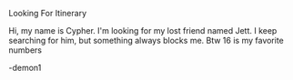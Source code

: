 Looking For Itinerary

Hi, my name is Cypher. I'm looking for my lost friend named Jett. I keep searching for him, but something always blocks me. Btw 16 is my favorite numbers

-demon1
